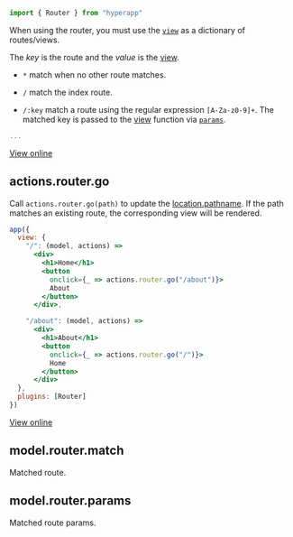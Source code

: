 ```jsx
import { Router } from "hyperapp"
```

When using the router, you must use the [`view`](#view) as a dictionary of routes/views.

The _key_ is the route and the _value_ is the [view](#view).

* `*` match when no other route matches.

* `/` match the index route.

* `/:key` match a route using the regular expression `[A-Za-z0-9]+`. The matched key is passed to the [view](#view) function via [`params`](#modelrouterparams).

```jsx
...
```

[View online](https://hyperapp-routing.gomix.me)


## actions.router.go

Call `actions.router.go(path)` to update the [location.pathname](https://developer.mozilla.org/en-US/docs/Web/API/Location). If the path matches an existing route, the corresponding view will be rendered. 

```jsx
app({
  view: {
    "/": (model, actions) =>
      <div>
        <h1>Home</h1>
        <button
          onclick={_ => actions.router.go("/about")}>
          About
        </button>
      </div>,

    "/about": (model, actions) =>
      <div>
        <h1>About</h1>
        <button
          onclick={_ => actions.router.go("/")}>
          Home
        </button>
      </div>
  },
  plugins: [Router]
})
```

[View online](https://gomix.com/#!/project/hyperapp-set-location)


## model.router.match

Matched route.

## model.router.params

Matched route params. 
